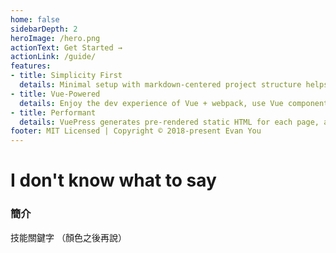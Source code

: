 ```yaml
---
home: false
sidebarDepth: 2
heroImage: /hero.png
actionText: Get Started →
actionLink: /guide/
features:
- title: Simplicity First
  details: Minimal setup with markdown-centered project structure helps you focus on writing.
- title: Vue-Powered
  details: Enjoy the dev experience of Vue + webpack, use Vue components in markdown, and develop custom themes with Vue.
- title: Performant
  details: VuePress generates pre-rendered static HTML for each page, and runs as an SPA once a page is loaded.
footer: MIT Licensed | Copyright © 2018-present Evan You
---
```



# I don't know what to say

### 簡介 <Badge text="alpha" type="warn"/> <Badge text="0.0.-1+"/>

技能關鍵字 （顏色之後再說）
<MySkillList />


<MousePosition title="mouse position with composition api"/>